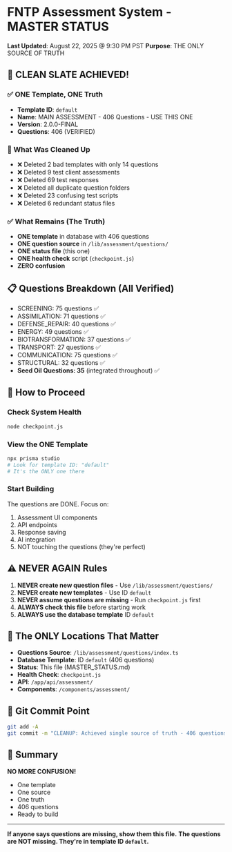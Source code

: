 # FNTP Assessment System - MASTER STATUS
**Last Updated**: August 22, 2025 @ 9:30 PM PST
**Purpose**: THE ONLY SOURCE OF TRUTH

## 🎯 CLEAN SLATE ACHIEVED!

### ✅ ONE Template, ONE Truth
- **Template ID**: `default`
- **Name**: MAIN ASSESSMENT - 406 Questions - USE THIS ONE
- **Version**: 2.0.0-FINAL
- **Questions**: 406 (VERIFIED)

### 🧹 What Was Cleaned Up
- ❌ Deleted 2 bad templates with only 14 questions
- ❌ Deleted 9 test client assessments
- ❌ Deleted 69 test responses
- ❌ Deleted all duplicate question folders
- ❌ Deleted 23 confusing test scripts
- ❌ Deleted 6 redundant status files

### ✅ What Remains (The Truth)
- **ONE template** in database with 406 questions
- **ONE question source** in `/lib/assessment/questions/`
- **ONE status file** (this one)
- **ONE health check** script (`checkpoint.js`)
- **ZERO confusion**

## 📋 Questions Breakdown (All Verified)
- SCREENING: 75 questions ✅
- ASSIMILATION: 71 questions ✅
- DEFENSE_REPAIR: 40 questions ✅
- ENERGY: 49 questions ✅
- BIOTRANSFORMATION: 37 questions ✅
- TRANSPORT: 27 questions ✅
- COMMUNICATION: 75 questions ✅
- STRUCTURAL: 32 questions ✅
- **Seed Oil Questions: 35** (integrated throughout) ✅

## 🚀 How to Proceed

### Check System Health
```bash
node checkpoint.js
```

### View the ONE Template
```bash
npx prisma studio
# Look for template ID: "default"
# It's the ONLY one there
```

### Start Building
The questions are DONE. Focus on:
1. Assessment UI components
2. API endpoints
3. Response saving
4. AI integration
5. NOT touching the questions (they're perfect)

## ⚠️ NEVER AGAIN Rules

1. **NEVER create new question files** - Use `/lib/assessment/questions/`
2. **NEVER create new templates** - Use ID `default`
3. **NEVER assume questions are missing** - Run `checkpoint.js` first
4. **ALWAYS check this file** before starting work
5. **ALWAYS use the database template** ID `default`

## 📁 The ONLY Locations That Matter

- **Questions Source**: `/lib/assessment/questions/index.ts`
- **Database Template**: ID `default` (406 questions)
- **Status**: This file (MASTER_STATUS.md)
- **Health Check**: `checkpoint.js`
- **API**: `/app/api/assessment/`
- **Components**: `/components/assessment/`

## 💾 Git Commit Point
```bash
git add -A
git commit -m "CLEANUP: Achieved single source of truth - 406 questions in ONE template"
```

## 🎉 Summary
**NO MORE CONFUSION!**
- One template
- One source
- One truth
- 406 questions
- Ready to build

---
**If anyone says questions are missing, show them this file.**
**The questions are NOT missing. They're in template ID `default`.**